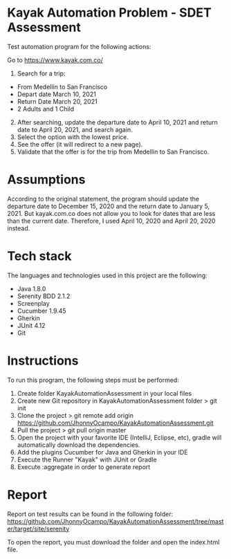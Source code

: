 # Kayak Automation Problem - SDET Assessment

Test automation program for the following actions:

Go to https://www.kayak.com.co/ 

1. Search for a trip:
  - From Medellín to San Francisco 
  - Depart date March 10, 2021 
  - Return Date March 20, 2021
  - 2 Adults and 1 Child
2. After searching, update the departure date to April 10, 2021 and return date to April 20, 2021, and search again.
3. Select the option with the lowest price.
4. See the offer (it will redirect to a new page).
5. Validate that the offer is for the trip from Medellin to San Francisco.

# Assumptions

According to the original statement, the program should update the departure date to December 15, 2020 and the return date to January 5, 2021. But kayak.com.co does not allow you to look for dates that are less than the current date. Therefore, I used April 10, 2020 and April 20, 2020 instead.

# Tech stack

The languages and technologies used in this project are the following:

- Java 1.8.0
- Serenity BDD 2.1.2
- Screenplay
- Cucumber 1.9.45
- Gherkin
- JUnit 4.12 
- Git

# Instructions

To run this program, the following steps must be performed:

1. Create folder KayakAutomationAssessment in your local files
2. Create new Git repository in KayakAutomationAssessment folder > git init
3. Clone the project > git remote add origin https://github.com/JhonnyOcampo/KayakAutomationAssessment.git
4. Pull the project > git pull origin master
5. Open the project with your favorite IDE (IntelliJ, Eclipse, etc), gradle will automatically download the dependencies.
6. Add the plugins Cucumber for Java and Gherkin in your IDE
7. Execute the Runner "Kayak" with JUnit or Gradle
8. Execute :aggregate in order to generate report


# Report

Report on test results can be found in the following folder: 
https://github.com/JhonnyOcampo/KayakAutomationAssessment/tree/master/target/site/serenity

To open the report, you must download the folder and open the index.html file.
